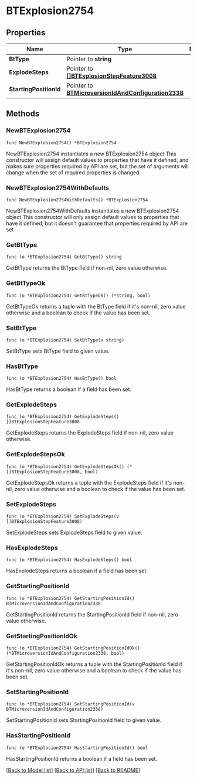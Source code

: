 # BTExplosion2754

## Properties

Name | Type | Description | Notes
------------ | ------------- | ------------- | -------------
**BtType** | Pointer to **string** |  | [optional] 
**ExplodeSteps** | Pointer to [**[]BTExplosionStepFeature3008**](BTExplosionStepFeature-3008.md) |  | [optional] 
**StartingPositionId** | Pointer to [**BTMicroversionIdAndConfiguration2338**](BTMicroversionIdAndConfiguration-2338.md) |  | [optional] 

## Methods

### NewBTExplosion2754

`func NewBTExplosion2754() *BTExplosion2754`

NewBTExplosion2754 instantiates a new BTExplosion2754 object
This constructor will assign default values to properties that have it defined,
and makes sure properties required by API are set, but the set of arguments
will change when the set of required properties is changed

### NewBTExplosion2754WithDefaults

`func NewBTExplosion2754WithDefaults() *BTExplosion2754`

NewBTExplosion2754WithDefaults instantiates a new BTExplosion2754 object
This constructor will only assign default values to properties that have it defined,
but it doesn't guarantee that properties required by API are set

### GetBtType

`func (o *BTExplosion2754) GetBtType() string`

GetBtType returns the BtType field if non-nil, zero value otherwise.

### GetBtTypeOk

`func (o *BTExplosion2754) GetBtTypeOk() (*string, bool)`

GetBtTypeOk returns a tuple with the BtType field if it's non-nil, zero value otherwise
and a boolean to check if the value has been set.

### SetBtType

`func (o *BTExplosion2754) SetBtType(v string)`

SetBtType sets BtType field to given value.

### HasBtType

`func (o *BTExplosion2754) HasBtType() bool`

HasBtType returns a boolean if a field has been set.

### GetExplodeSteps

`func (o *BTExplosion2754) GetExplodeSteps() []BTExplosionStepFeature3008`

GetExplodeSteps returns the ExplodeSteps field if non-nil, zero value otherwise.

### GetExplodeStepsOk

`func (o *BTExplosion2754) GetExplodeStepsOk() (*[]BTExplosionStepFeature3008, bool)`

GetExplodeStepsOk returns a tuple with the ExplodeSteps field if it's non-nil, zero value otherwise
and a boolean to check if the value has been set.

### SetExplodeSteps

`func (o *BTExplosion2754) SetExplodeSteps(v []BTExplosionStepFeature3008)`

SetExplodeSteps sets ExplodeSteps field to given value.

### HasExplodeSteps

`func (o *BTExplosion2754) HasExplodeSteps() bool`

HasExplodeSteps returns a boolean if a field has been set.

### GetStartingPositionId

`func (o *BTExplosion2754) GetStartingPositionId() BTMicroversionIdAndConfiguration2338`

GetStartingPositionId returns the StartingPositionId field if non-nil, zero value otherwise.

### GetStartingPositionIdOk

`func (o *BTExplosion2754) GetStartingPositionIdOk() (*BTMicroversionIdAndConfiguration2338, bool)`

GetStartingPositionIdOk returns a tuple with the StartingPositionId field if it's non-nil, zero value otherwise
and a boolean to check if the value has been set.

### SetStartingPositionId

`func (o *BTExplosion2754) SetStartingPositionId(v BTMicroversionIdAndConfiguration2338)`

SetStartingPositionId sets StartingPositionId field to given value.

### HasStartingPositionId

`func (o *BTExplosion2754) HasStartingPositionId() bool`

HasStartingPositionId returns a boolean if a field has been set.


[[Back to Model list]](../README.md#documentation-for-models) [[Back to API list]](../README.md#documentation-for-api-endpoints) [[Back to README]](../README.md)


